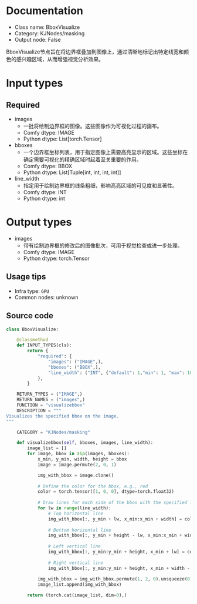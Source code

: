 
# Documentation
- Class name: BboxVisualize
- Category: KJNodes/masking
- Output node: False

BboxVisualize节点旨在将边界框叠加到图像上，通过清晰地标记出特定线宽和颜色的感兴趣区域，从而增强视觉分析效果。

# Input types
## Required
- images
    - 一批将绘制边界框的图像。这些图像作为可视化过程的画布。
    - Comfy dtype: IMAGE
    - Python dtype: List[torch.Tensor]
- bboxes
    - 一个边界框坐标列表，用于指定图像上需要高亮显示的区域。这些坐标在确定需要可视化的精确区域时起着至关重要的作用。
    - Comfy dtype: BBOX
    - Python dtype: List[Tuple[int, int, int, int]]
- line_width
    - 指定用于绘制边界框的线条粗细，影响高亮区域的可见度和显著性。
    - Comfy dtype: INT
    - Python dtype: int

# Output types
- images
    - 带有绘制边界框的修改后的图像批次，可用于视觉检查或进一步处理。
    - Comfy dtype: IMAGE
    - Python dtype: torch.Tensor


## Usage tips
- Infra type: `GPU`
- Common nodes: unknown


## Source code
```python
class BboxVisualize:

    @classmethod
    def INPUT_TYPES(cls):
        return {
            "required": {
                "images": ("IMAGE",),
                "bboxes": ("BBOX",),
                "line_width": ("INT", {"default": 1,"min": 1, "max": 10, "step": 1}),
            },
        }

    RETURN_TYPES = ("IMAGE",)
    RETURN_NAMES = ("images",)
    FUNCTION = "visualizebbox"
    DESCRIPTION = """
Visualizes the specified bbox on the image.
"""

    CATEGORY = "KJNodes/masking"

    def visualizebbox(self, bboxes, images, line_width):
        image_list = []
        for image, bbox in zip(images, bboxes):
            x_min, y_min, width, height = bbox
            image = image.permute(2, 0, 1)

            img_with_bbox = image.clone()
            
            # Define the color for the bbox, e.g., red
            color = torch.tensor([1, 0, 0], dtype=torch.float32)
            
            # Draw lines for each side of the bbox with the specified line width
            for lw in range(line_width):
                # Top horizontal line
                img_with_bbox[:, y_min + lw, x_min:x_min + width] = color[:, None]
                
                # Bottom horizontal line
                img_with_bbox[:, y_min + height - lw, x_min:x_min + width] = color[:, None]
                
                # Left vertical line
                img_with_bbox[:, y_min:y_min + height, x_min + lw] = color[:, None]
                
                # Right vertical line
                img_with_bbox[:, y_min:y_min + height, x_min + width - lw] = color[:, None]
        
            img_with_bbox = img_with_bbox.permute(1, 2, 0).unsqueeze(0)
            image_list.append(img_with_bbox)

        return (torch.cat(image_list, dim=0),)

```
